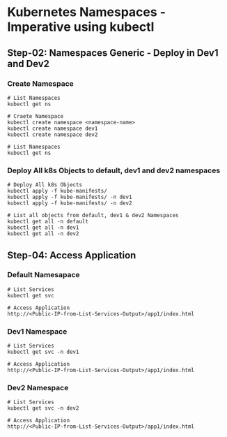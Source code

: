 # Kubernetes Namespaces - Imperative using kubectl

## Step-02: Namespaces Generic - Deploy in Dev1 and Dev2
### Create Namespace
```
# List Namespaces
kubectl get ns 

# Craete Namespace
kubectl create namespace <namespace-name>
kubectl create namespace dev1
kubectl create namespace dev2

# List Namespaces
kubectl get ns 
```
### Deploy All k8s Objects to default, dev1 and dev2 namespaces
```
# Deploy All k8s Objects
kubectl apply -f kube-manifests/  
kubectl apply -f kube-manifests/ -n dev1
kubectl apply -f kube-manifests/ -n dev2

# List all objects from default, dev1 & dev2 Namespaces
kubectl get all -n default
kubectl get all -n dev1
kubectl get all -n dev2
```

## Step-04: Access Application

### Default Namesapace
```
# List Services
kubectl get svc

# Access Application
http://<Public-IP-from-List-Services-Output>/app1/index.html
```

### Dev1 Namespace
```
# List Services
kubectl get svc -n dev1

# Access Application
http://<Public-IP-from-List-Services-Output>/app1/index.html
```
### Dev2 Namespace
```
# List Services
kubectl get svc -n dev2

# Access Application
http://<Public-IP-from-List-Services-Output>/app1/index.html
```

